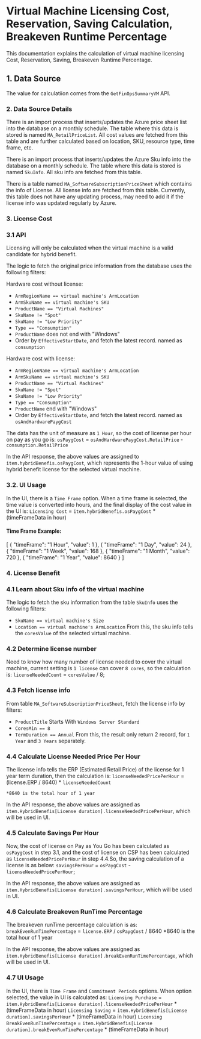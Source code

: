 # Virtual Machine Licensing Cost, Reservation, Saving Calculation, Breakeven Runtime Percentage

This documentation explains the calculation of virtual machine licensing Cost, Reservation, Saving, Breakeven Runtime Percentage.

## 1. Data Source

The value for calculatiion comes from the `GetFinOpsSummaryVM` API.

### 2. Data Source Details

There is an import process that inserts/updates the Azure price sheet list into the database on a monthly schedule. The table where this data is stored is named `MA_RetailPriceList`. All cost values are fetched from this table and are further calculated based on location, SKU, resource type, time frame, etc.

There is an import process that inserts/updates the Azure Sku info into the database on a monthly schedule. The table where this data is stored is named `SkuInfo`. All sku info are fetched from this table.

There is a table named `MA_SoftwareSubscriptionPriceSheet` which contains the info of License. All license info are fetched from this table. Currently, this table does not have any updating process, may need to add it if the license info was updated regularly by Azure.

### 3. License Cost

### 3.1 API

Licensing will only be calculated when the virtual machine is a valid candidate for hybrid benefit.

The logic to fetch the original price information from the database uses the following filters:

Hardware cost without license:
- `ArmRegionName == virtual machine's ArmLocation`
- `ArmSkuName == virtual machine's SKU`
- `ProductName == "Virtual Machines"`
- `SkuName != "Spot"`
- `SkuName != "Low Priority"`
- `Type == "Consumption"`
- `ProductName` does not end with "Windows"
- Order by `EffectiveStartDate`, and fetch the latest record.
named as `consumption`

Hardware cost with license:
- `ArmRegionName == virtual machine's ArmLocation`
- `ArmSkuName == virtual machine's SKU`
- `ProductName == "Virtual Machines"`
- `SkuName != "Spot"`
- `SkuName != "Low Priority"`
- `Type == "Consumption"`
- `ProductName` end with "Windows"
- Order by `EffectiveStartDate`, and fetch the latest record.
named as `osAndHardwarePaygCost`

The data has the unit of measure as `1 Hour`, so the cost of license per hour on pay as you go is:
    `osPaygCost` = `osAndHardwarePaygCost.RetailPrice` - `consumption.RetailPrice` 

In the API response, the above values are assigned to `item.hybridBenefis.osPaygCost`, which represents the 1-hour value of using hybrid benefit license for the selected virtual machine.

### 3.2. UI Usage

In the UI, there is a `Time Frame` option. When a time frame is selected, the time value is converted into hours, and the final display of the cost value in the UI is:
`Licensing Cost` = `item.hybridBenefis.osPaygCost` * (timeFrameData in hour)

#### Time Frame Example:

[
    { "timeFrame": "1 Hour", "value": 1 },
    { "timeFrame": "1 Day", "value": 24 },
    { "timeFrame": "1 Week", "value": 168 },
    { "timeFrame": "1 Month", "value": 720 },
    { "timeFrame": "1 Year", "value": 8640 }
]

### 4. License Benefit

### 4.1 Learn about Sku info of the virtual machine

The logic to fetch the sku information from the table `SkuInfo` uses the following filters:

- `SkuName == virtual machine's Size`
- `Location == virtual machine's ArmLocation`
From this, the sku info tells the `coresValue` of the selected virtual machine.

### 4.2 Determine license number

Need to know how many number of license needed to cover the virtual machine, current setting is `1 license` can cover `8 cores`, so the calculation is:
    `licenseNeededCount` = `coresValue` / 8;

### 4.3 Fetch license info

From table `MA_SoftwareSubscriptionPriceSheet`, fetch the license info by filters:

- `ProductTitle` Starts With `Windows Server Standard`
- `CoresMin == 8`
- `TermDuration == Annual`
From this, the result only return 2 record, for `1 Year` and `3 Years` separately.

### 4.4 Calculate License Needed Price Per Hour

The license info tells the ERP (Estimated Retail Price) of the license for 1 year term duration, then the calculation is:
    `licenseNeededPricePerHour` = (license.ERP / 8640) * `licenseNeededCount`

    *8640 is the total hour of 1 year

In the API response, the above values are assigned as `item.HybridBenefis[License duration].licenseNeededPricePerHour`, which will be used in UI.

### 4.5 Calculate Savings Per Hour

Now, the cost of license on Pay as You Go has been calculated as `osPaygCost` in step 3.1, and the cost of license on CSP has been calculated as `licenseNeededPricePerHour` in step 4.4.So, the saving calculation of a license is as below:
    `savingsPerHour` = `osPaygCost` - `licenseNeededPricePerHour`;

In the API response, the above values are assigned as `item.HybridBenefis[License duration].savingsPerHour`, which will be used in UI.

### 4.6 Calculate Breakeven RunTime Percentage

The breakeven runTime percentage calculation is as:
    `breakEvenRunTimePercentage` = `license.ERP` / `osPaygCost` / 8640
    *8640 is the total hour of 1 year

In the API response, the above values are assigned as `item.HybridBenefis[License duration].breakEvenRunTimePercentage`, which will be used in UI.

### 4.7 UI Usage

In the UI, there is `Time Frame` and `Commitment Periods` options. When option selected, the value in UI is calculated as:
    `Licensing Purchase` = `item.HybridBenefis[License duration].licenseNeededPricePerHour` * (timeFrameData in hour)
    `Licensing Saving` = `item.HybridBenefis[License duration].savingsPerHour` * (timeFrameData in hour)
    `Licensing BreakEvenRunTimePercentage` = `item.HybridBenefis[License duration].breakEvenRunTimePercentage` * (timeFrameData in hour)

